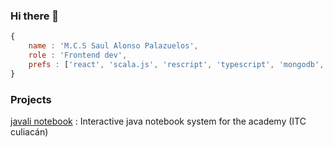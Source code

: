 ### Hi there 👋

```js
{
    name : 'M.C.S Saul Alonso Palazuelos',
    role : 'Frontend dev',
    prefs : ['react', 'scala.js', 'rescript', 'typescript', 'mongodb', 'graphql', 'firebase']
}
```
### Projects

[javali notebook](https://www.youtube.com/watch?v=SmprxYB86mg) : Interactive java notebook system for the academy (ITC culiacán)
